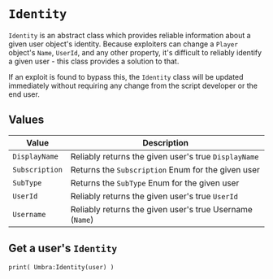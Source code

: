 # `Identity`

`Identity` is an abstract class which provides reliable information about a given user object's identity. Because exploiters can change a `Player` object's `Name`, `UserId`, and any other property, it's difficult to reliably identify a given user - this class provides a solution to that.

If an exploit is found to bypass this, the `Identity` class will be updated immediately without requiring any change from the script developer or the end user.

## Values

|Value|Description|
|---|---|
|`DisplayName`|Reliably returns the given user's true `DisplayName`|
|`Subscription`|Returns the `Subscription` Enum for the given user|
|`SubType`|Returns the `SubType` Enum for the given user|
|`UserId`|Reliably returns the given user's true `UserId`|
|`Username`|Reliably returns the given user's true Username (`Name`)|

## Get a user's `Identity`

```
print( Umbra:Identity(user) )
```